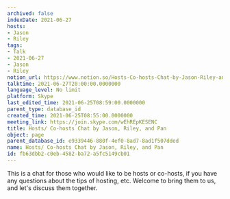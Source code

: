 ```yaml
---
archived: false
indexDate: 2021-06-27
hosts:
- Jason
- Riley
tags:
- Talk
- 2021-06-27
- Jason
- Riley
notion_url: https://www.notion.so/Hosts-Co-hosts-Chat-by-Jason-Riley-and-Pan-fb63dbb2c0eb4582ba72a5fc5149cb01
talktime: 2021-06-27T20:00:00.0000000
language_level: No limit
platform: Skype
last_edited_time: 2021-06-25T08:59:00.0000000
parent_type: database_id
created_time: 2021-06-25T08:55:00.0000000
meeting_link: https://join.skype.com/wEhREpKESENC
title: Hosts/ Co-hosts Chat by Jason, Riley, and Pan
object: page
parent_database_id: e9339446-880f-4ef0-8ad7-8ad1f507dded
name: Hosts/ Co-hosts Chat by Jason, Riley, and Pan
id: fb63dbb2-c0eb-4582-ba72-a5fc5149cb01
---
```


This is a chat for those who would like to be hosts or co-hosts, if you have any questions about the tips of hosting, etc. Welcome to bring them to us, and let's discuss them together.

